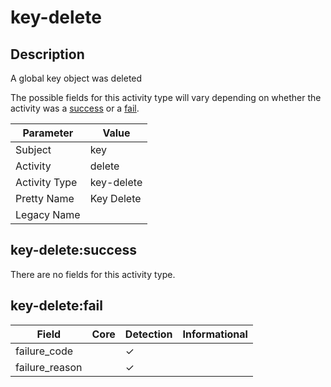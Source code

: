 key-delete
==========

Description
-----------
A global key object was deleted

The possible fields for this activity type will vary depending on whether the activity was a [success](#key-deletesuccess) or a [fail](#key-deletefail).

| Parameter     | Value      |
| ------------- | ---------- |
| Subject       | key        |
| Activity      | delete     |
| Activity Type | key-delete |
| Pretty Name   | Key Delete |
| Legacy Name   |            |

key-delete:success
------------------

There are no fields for this activity type.


key-delete:fail
---------------

| Field          | Core | Detection | Informational |
| -------------- | ---- | --------- | ------------- |
| failure_code   |      | &#10003;  |               |
| failure_reason |      | &#10003;  |               |